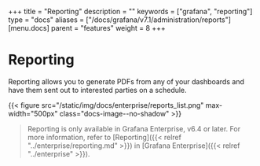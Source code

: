 +++
title = "Reporting"
description = ""
keywords = ["grafana", "reporting"]
type = "docs"
aliases = ["/docs/grafana/v7.1/administration/reports"]
[menu.docs]
parent = "features"
weight = 8
+++

# Reporting

Reporting allows you to generate PDFs from any of your dashboards and have them sent out to interested parties on a schedule.

{{< figure src="/static/img/docs/enterprise/reports_list.png" max-width="500px" class="docs-image--no-shadow" >}}

> Reporting is only available in Grafana Enterprise, v6.4 or later. For more information, refer to [Reporting]({{< relref "../enterprise/reporting.md" >}}) in [Grafana Enterprise]({{< relref "../enterprise" >}}).
